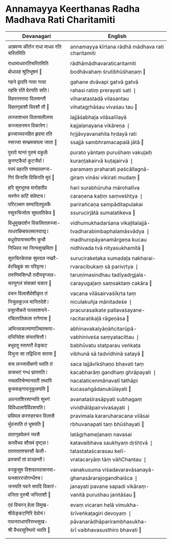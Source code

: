 # Annamayya Keerthanas Radha Madhava Rati Charitamiti

| Devanagari | English |
| ------ | ------ |
|  |  |
| अन्नमय्य कीर्तन राधा माधव रति चरितमिति   | annamayya kīrtana rādhā mādhava rati charitamiti   |
|  |  |
| राधामाधवरतिचरितमिति   | rādhāmādhavaraticaritamiti   |
| बोधावहं श्रुतिभूषणं ‖   | bodhāvahaṃ śrutibhūśhaṇaṃ ‖   |
|  |  |
| गहने द्वावपि गत्वा गत्वा   | gahane dvāvapi gatvā gatvā   |
| रहसि रतिं प्रेरयति सति ❘   | rahasi ratiṃ prerayati sati ❘   |
| विहरतस्तदा विलसन्तौ   | viharatastadā vilasantau   |
| विहतगृहाशौ विवशौ तौ ‖   | vihatagṛhāśau vivaśau tau ‖   |
|  |  |
| लज्जाशभल विलासलीलया   | lajjāśabhaḻa vilāsalīlayā   |
| कज्जलनयन विकारेण ❘   | kajjalanayana vikāreṇa ❘   |
| हृज्जाव्यवनहित हृदया रति   | hṛjjāvyavanahita hṛdayā rati   |
| स्सज्जा सम्भ्रमचपला जाता ‖   | ssajjā sambhramacapalā jātā ‖   |
|  |  |
| पुरतो यान्तं पुरुषं वकुलैः   | purato yāntaṃ puruśhaṃ vakuḻaiḥ   |
| कुरण्टकैर्वा कुटजैर्वा ❘   | kuraṇṭakairvā kuṭajairvā ❘   |
| परमं प्रहरति पश्चाल्लग्ना-   | paramaṃ praharati paścāllagnā-   |
| गिरं विनासि विकिरति मुदं ‖   | giraṃ vināsi vikirati mudaṃ ‖   |
|  |  |
| हरि सुरभूरुह मारोहतीव   | hari surabhūruha mārohatīva   |
| चरणेन कटिं संवेष्ट्य ❘   | caraṇena kaṭiṃ saṃveśhṭya ❘   |
| परिरञ्चण सम्पादितपुलकै   | parirañcaṇa sampāditapulakai   |
| स्सुरुचिर्जाता सुमलतिकेव ‖   | ssurucirjātā sumalatikeva ‖   |
|  |  |
| विधुमुखदर्शन विकलितलज्जा-   | vidhumukhadarśana vikaḻitalajjā-   |
| त्वधरबिम्बफलमास्वाद्य ❘   | tvadharabimbaphalamāsvādya ❘   |
| मधुरोपायनमार्गेण कुचौ   | madhuropāyanamārgeṇa kucau   |
| निधिवद त्वा नित्यसुखमिता ‖   | nidhivada tvā nityasukhamitā ‖   |
|  |  |
| सुरुचिरकेतक सुमदल नखरै-   | suruciraketaka sumadaḻa nakharai-   |
| र्वरचिबुकं सा परिवृत्य ❘   | rvaracibukaṃ sā parivṛtya ❘   |
| तरुणिमसिन्धौ तदीयदृग्जल-   | taruṇimasindhau tadīyadṛgjala-   |
| चरयुगलं संसक्तं चकार ‖   | carayugaḻaṃ saṃsaktaṃ cakāra ‖   |
|  |  |
| वचन विलासैर्वशीकृत तं   | vacana vilāsairvaśīkṛta taṃ   |
| निचुलकुञ्ज मानितदेशे ❘   | niculakuñja mānitadeśe ❘   |
| प्रचुरसैकते पल्लवशयने-   | pracurasaikate pallavaśayane-   |
| रचितरतिकला रागेणास ‖   | racitaratikaḻā rāgeṇāsa ‖   |
|  |  |
| अभिनवकल्याणाञ्चितरूपा-   | abhinavakalyāṇāñcitarūpā-   |
| वभिनिवेश संयतचित्तौ ❘   | vabhiniveśa saṃyatacittau ❘   |
| बभूवतु स्तत्परौ वेङ्कट   | babhūvatu statparau veṅkaṭa   |
| विभुना सा तद्विधिना सतया ‖   | vibhunā sā tadvidhinā satayā ‖   |
|  |  |
| सच लज्जावीक्षणो भवति तं   | saca lajjāvīkśhaṇo bhavati taṃ   |
| कचभरां गन्धं घ्रापयति ❘   | kacabharāṃ gandhaṃ ghrāpayati ❘   |
| नचलतिचेन्मानवती तथापि   | nacalaticenmānavatī tathāpi   |
| कुचसङ्गादनुकूलयति ‖   | kucasaṅgādanukūlayati ‖   |
|  |  |
| अवनतशिरसाप्यति सुभगं   | avanataśirasāpyati subhagaṃ   |
| विविधालापैर्विवशयति ❘   | vividhālāpairvivaśayati ❘   |
| प्रविमल कररुहरचन विलासै   | pravimala kararuharacana vilāsai   |
| र्भुवनपति तं भूषयति ‖   | rbhuvanapati taṃ bhūśhayati ‖   |
|  |  |
| लतागृहमेलनं नवसै   | latāgṛhameḻanaṃ navasai   |
| कतवैभव सौख्यं दृष्ट्वा ❘   | katavaibhava saukhyaṃ dṛśhṭvā ❘   |
| ततस्ततश्चरसौ केली-   | tatastataścarasau kelī-   |
| व्रतचर्यां तां वाञ्छन्तौ ❘   | vratacaryāṃ tāṃ vāñChantau ❘   |
|  |  |
| वनकुसुम विशदवरवासनया-   | vanakusuma viśadavaravāsanayā-   |
| घनसाररजोगन्धैश्च ❘   | ghanasārarajogandhaiśca ❘   |
| जनयति पवने सपदि विकारं-   | janayati pavane sapadi vikāraṃ-   |
| वनिता पुरुषौ जनिताशौ ‖   | vanitā puruśhau janitāśau ‖   |
|  |  |
| एवं विचरन् हेला विमुख-   | evaṃ vicaran helā vimukha-   |
| श्रीवेङ्कटगिरि देवोयं ❘   | śrīveṅkaṭagiri devoyaṃ ❘   |
| पावनराधापरिरम्भसुख-   | pāvanarādhāparirambhasukha-   |
| श्री वैभवसुस्थिरो भवति ‖   | śrī vaibhavasusthiro bhavati ‖   |
|  |  |
|  |  |
